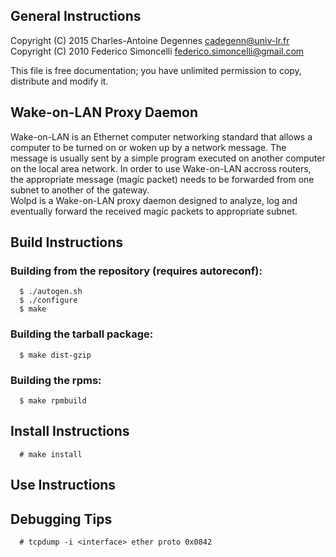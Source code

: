 ## General Instructions

Copyright (C) 2015 Charles-Antoine Degennes <cadegenn@univ-lr.fr>  
Copyright (C) 2010 Federico Simoncelli <federico.simoncelli@gmail.com>

This file is free documentation; you have unlimited permission to copy,
distribute and modify it.

## Wake-on-LAN Proxy Daemon

Wake-on-LAN is an Ethernet computer networking standard that allows a computer
to be turned on or woken up by a network message. The message is usually sent
by a simple program executed on another computer on the local area network.
In order to use Wake-on-LAN accross routers, the appropriate message (magic
packet) needs to be forwarded from one subnet to another of the gateway.  
Wolpd is a Wake-on-LAN proxy daemon designed to analyze, log and eventually
forward the received magic packets to appropriate subnet.

## Build Instructions

### Building from the repository (requires autoreconf):

```console
  $ ./autogen.sh
  $ ./configure
  $ make
```

### Building the tarball package:

```console
  $ make dist-gzip
```

### Building the rpms:

```console
  $ make rpmbuild
```

## Install Instructions

```console
  # make install
```

## Use Instructions

## Debugging Tips

```console
  # tcpdump -i <interface> ether proto 0x0842
```

